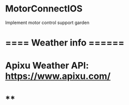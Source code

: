 # MotorConnectIOS
Implement motor control support garden

# ==== Weather info ======
# Apixu Weather API: https://www.apixu.com/

# ** 
